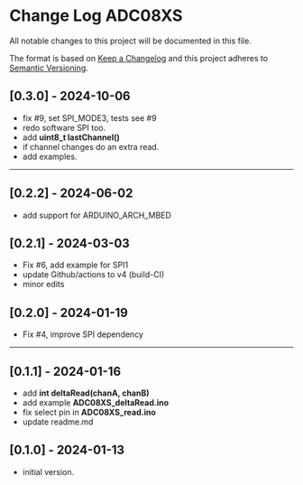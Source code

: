 # Change Log ADC08XS

All notable changes to this project will be documented in this file.

The format is based on [Keep a Changelog](http://keepachangelog.com/)
and this project adheres to [Semantic Versioning](http://semver.org/).


## [0.3.0] - 2024-10-06
- fix #9, set SPI_MODE3, tests see #9
- redo software SPI too.
- add **uint8_t lastChannel()**
- if channel changes do an extra read.
- add examples.

----

## [0.2.2] - 2024-06-02
- add support for ARDUINO_ARCH_MBED

## [0.2.1] - 2024-03-03
- Fix #6, add example for SPI1
- update Github/actions to v4 (build-CI)
- minor edits

## [0.2.0] - 2024-01-19
- Fix #4, improve SPI dependency

----

## [0.1.1] - 2024-01-16
- add **int deltaRead(chanA, chanB)**
- add example **ADC08XS_deltaRead.ino**
- fix select pin in **ADC08XS_read.ino**
- update readme.md


## [0.1.0] - 2024-01-13
- initial version.

